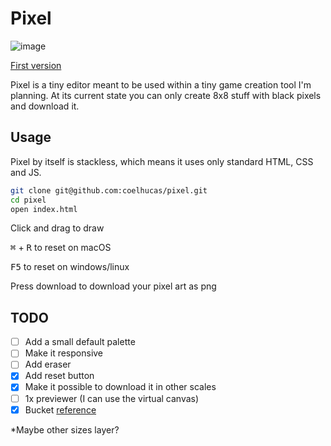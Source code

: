 # Pixel
![image](https://user-images.githubusercontent.com/28108272/138191631-0a688635-b693-4c47-b75c-f7881a145bce.png)

[First version](https://user-images.githubusercontent.com/28108272/138012642-4d242127-aa56-4949-a1db-2e905ca5c4a6.png)

Pixel is a tiny editor meant to be used within a tiny game creation tool I'm planning. At its current state you can only create 8x8 stuff with black pixels and download it.

## Usage
Pixel by itself is stackless, which means it uses only standard HTML, CSS and JS.
```bash
git clone git@github.com:coelhucas/pixel.git
cd pixel
open index.html
```

Click and drag to draw

<kbd>⌘</kbd> + <kbd>R</kbd> to reset on macOS

<kbd>F5</kbd> to reset on windows/linux

Press download to download your pixel art as png

## TODO
- [ ] Add a small default palette
- [ ] Make it responsive
- [ ] Add eraser
- [x] Add reset button
- [x] Make it possible to download it in other scales
- [ ] 1x previewer (I can use the virtual canvas)
- [x] Bucket [reference](http://www.williammalone.com/articles/html5-canvas-javascript-paint-bucket-tool/)

*Maybe other sizes layer?

